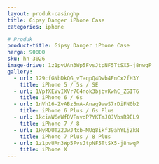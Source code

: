```yaml
---
layout: produk-casinghp
title: Gipsy Danger iPhone Case
categories: iphone

# Produk
product-title: Gipsy Danger iPhone Case
harga: 90000
sku: hn-3026
image-drive: 1z1pvUAn3Wp5FvsJtpNF5TtSX5-j8nwqP
gallery:
  - url: 129cfGNbDkQG_vTaqpQ4Dwb4EnCx2fH3Y
    title: iPhone 5 / 5s / SE
  - url: 1VpfXEVvIXVr7C4nok3bjbvKwhC_ZGIT6
    title: iPhone 6 / 6s
  - url: 1nVh16-ZvABz5mA-Anag9vwS7rDiFN0b2
    title: iPhone 6 Plus / 6s Plus
  - url: 1kciaW6eWfDVFnvoP7YKTmJOJVbsR9EL9
    title: iPhone 7 / 8
  - url: 1HyRDUTZ2JwJ4xb-MUq8ikf39ahYLjZkN
    title: iPhone 7 Plus / 8 Plus
  - url: 1z1pvUAn3Wp5FvsJtpNF5TtSX5-j8nwqP
    title: iPhone X
---
```

